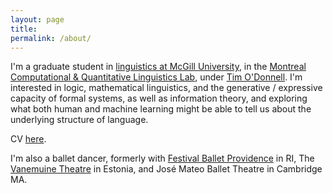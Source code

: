 ```yaml
---
layout: page
title: 
permalink: /about/
---
```


I'm a graduate student in [linguistics at McGill University](https://mcgill.ca/linguistics/), in the [Montreal Computational & Quantitative Linguistics Lab](https://mcqll.org/), under [Tim O'Donnell](https://people.linguistics.mcgill.ca/~timothy.odonnell/).  I'm interested in logic, mathematical linguistics, and the generative / expressive capacity of formal systems, as well as information theory, and exploring what both human and machine learning might be able to tell us about the underlying structure of language.  

CV [here](/assets/jlh-academic_cv.pdf).

I'm also a ballet dancer, formerly with [Festival Ballet Providence](http://www.festivalballetprovidence.org) in RI, The [Vanemuine Theatre](https://www.vanemuine.ee/people/jacob-hoover/?lang=en) in Estonia, and José Mateo Ballet Theatre in Cambridge MA.
